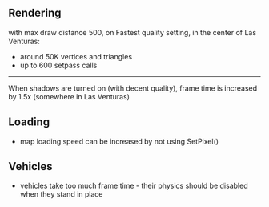

## Rendering

with max draw distance 500, on Fastest quality setting, in the center of Las Venturas:

- around 50K vertices and triangles
- up to 600 setpass calls

***

When shadows are turned on (with decent quality), frame time is increased by 1.5x (somewhere in Las Venturas)


## Loading

- map loading speed can be increased by not using SetPixel()


## Vehicles

- vehicles take too much frame time - their physics should be disabled when they stand in place


